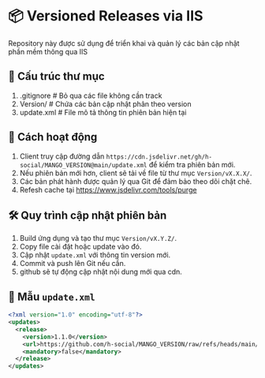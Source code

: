 # 📦 Versioned Releases via IIS

Repository này được sử dụng để triển khai và quản lý các bản cập nhật phần mềm thông qua IIS

## 📁 Cấu trúc thư mục

1. .gitignore # Bỏ qua các file không cần track
2. Version/ # Chứa các bản cập nhật phân theo version
3. update.xml # File mô tả thông tin phiên bản hiện tại

## 🔧 Cách hoạt động

1. Client truy cập đường dẫn `https://cdn.jsdelivr.net/gh/h-social/MANGO_VERSION@main/update.xml` để kiểm tra phiên bản mới.
2. Nếu phiên bản mới hơn, client sẽ tải về file từ thư mục `Version/vX.X.X/`.
3. Các bản phát hành được quản lý qua Git để đảm bảo theo dõi chặt chẽ.
4. Refesh cache tại https://www.jsdelivr.com/tools/purge

## 🛠 Quy trình cập nhật phiên bản

1. Build ứng dụng và tạo thư mục `Version/vX.Y.Z/`.
2. Copy file cài đặt hoặc update vào đó.
3. Cập nhật `update.xml` với thông tin version mới.
4. Commit và push lên Git nếu cần.
5. github sẽ tự động cập nhật nội dung mới qua cdn.

## 🧾 Mẫu `update.xml`

```xml
<?xml version="1.0" encoding="utf-8"?>
<updates>
  <release>
    <version>1.1.0</version>
    <url>https://github.com/h-social/MANGO_VERSION/raw/refs/heads/main/Version/[version].zip</url>
    <mandatory>false</mandatory>
  </release>
</updates>
